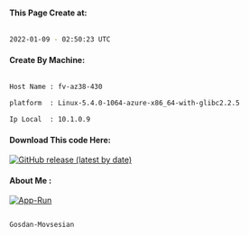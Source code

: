 
   
#### This Page Create at:

```bash

2022-01-09 - 02:50:23 UTC

```

#### Create By Machine:

```bash

Host Name : fv-az38-430

platform  : Linux-5.4.0-1064-azure-x86_64-with-glibc2.2.5

Ip Local  : 10.1.0.9

```
#### Download This code Here:

[![GitHub release (latest by date)](https://img.shields.io/github/v/release/Gosdan-Movsesian/Gosdan?style=for-the-badge&label=Download)](https://github.com/Gosdan-Movsesian/Gosdan/releases) 

</p> 

#### About Me :

[![App-Run](https://github.com/Gosdan-Movsesian/Gosdan/actions/workflows/App-Run.yml/badge.svg)](https://github.com/Gosdan-Movsesian/Gosdan/actions/workflows/App-Run.yml)

```bash

Gosdan-Movsesian

```


